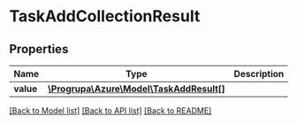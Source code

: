 # TaskAddCollectionResult

## Properties
Name | Type | Description | Notes
------------ | ------------- | ------------- | -------------
**value** | [**\Progrupa\Azure\Model\TaskAddResult[]**](TaskAddResult.md) |  | [optional] 

[[Back to Model list]](../README.md#documentation-for-models) [[Back to API list]](../README.md#documentation-for-api-endpoints) [[Back to README]](../README.md)


